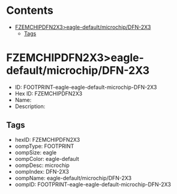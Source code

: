 



Contents
========

* [FZEMCHIPDFN2X3>eagle-default/microchip/DFN-2X3](#fzemchipdfn2x3eagle-defaultmicrochipdfn-2x3)
	* [Tags](#tags)

# FZEMCHIPDFN2X3>eagle-default/microchip/DFN-2X3

- ID: FOOTPRINT-eagle-eagle-default-microchip-DFN-2X3
- Hex ID: FZEMCHIPDFN2X3
- Name: 
- Description: 

## Tags

- hexID: FZEMCHIPDFN2X3
- oompType: FOOTPRINT
- oompSize: eagle
- oompColor: eagle-default
- oompDesc: microchip
- oompIndex: DFN-2X3
- oompName: eagle-default/microchip/DFN-2X3
- oompID: FOOTPRINT-eagle-eagle-default-microchip-DFN-2X3
